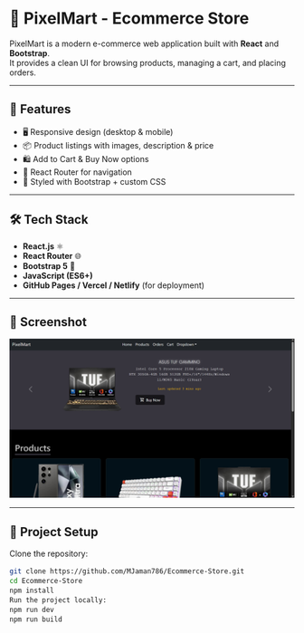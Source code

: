 # 🛒 PixelMart - Ecommerce Store

PixelMart is a modern e-commerce web application built with **React** and **Bootstrap**.  
It provides a clean UI for browsing products, managing a cart, and placing orders.

---

## 🚀 Features
- 🖥️ Responsive design (desktop & mobile)
- 📦 Product listings with images, description & price
- 🛍️ Add to Cart & Buy Now options
- 🔗 React Router for navigation
- 🎨 Styled with Bootstrap + custom CSS

---

## 🛠️ Tech Stack
- **React.js** ⚛️
- **React Router** 🌐
- **Bootstrap 5** 🎨
- **JavaScript (ES6+)**
- **GitHub Pages / Vercel / Netlify** (for deployment)

---

## 📸 Screenshot

![App Screenshot](./Screenshot.png)

---

## 📂 Project Setup

Clone the repository:

```bash
git clone https://github.com/MJaman786/Ecommerce-Store.git
cd Ecommerce-Store
npm install
Run the project locally:
npm run dev
npm run build
